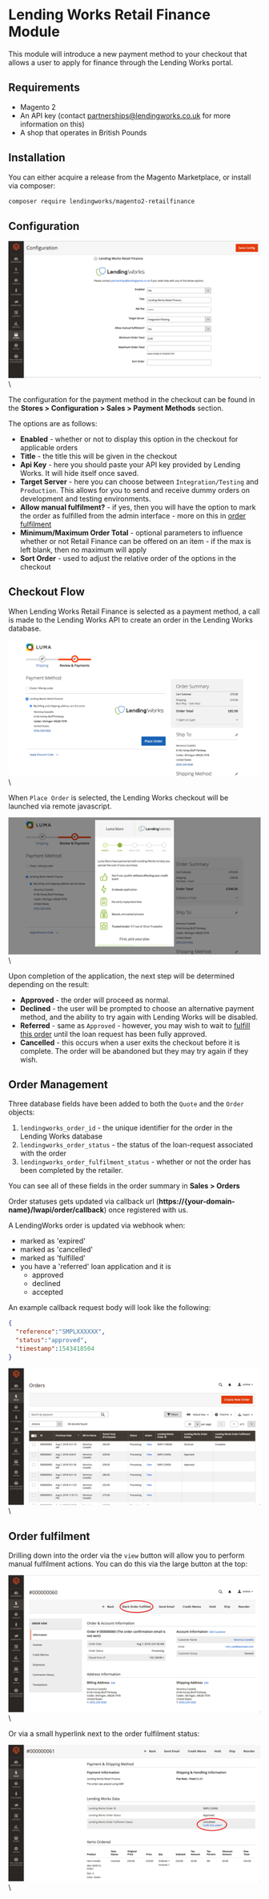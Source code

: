 # Lending Works Retail Finance Module

This module will introduce a new payment method to your checkout that allows a user to apply for finance through the Lending Works portal.

## Requirements

- Magento 2
- An API key (contact [partnerships@lendingworks.co.uk](mailto:partnerships@lendingworks.co.uk) for more information on this)
- A shop that operates in British Pounds

## Installation

You can either acquire a release from the Magento Marketplace, or install via composer:

```bash
composer require lendingworks/magento2-retailfinance
```

## Configuration

![Payment Configuration](./screenshots/payment_configuration.png "Payment Configuration")
\ 

The configuration for the payment method in the checkout can be found in the **Stores > Configuration > Sales > Payment Methods** section.

The options are as follows:

- **Enabled** - whether or not to display this option in the checkout for applicable orders
- **Title** - the title this will be given in the checkout
- **Api Key** - here you should paste your API key provided by Lending Works. It will hide itself once saved.
- **Target Server** - here you can choose between `Integration/Testing` and `Production`. This allows for you to send and receive dummy orders on development and testing environments.
- **Allow manual fulfilment?** - if yes, then you will have the option to mark the order as fulfilled from the admin interface - more on this in [order fulfilment](#order-fulfilment)
- **Minimum/Maximum Order Total** - optional parameters to influence whether or not Retail Finance can be offered on an item - if the max is left blank, then no maximum will apply
- **Sort Order** - used to adjust the relative order of the options in the checkout

## Checkout Flow

When Lending Works Retail Finance is selected as a payment method, a call is made to the Lending Works API to create an order in the Lending Works database. 

![Checkout payment select](./screenshots/checkout_payment_select.png "Payment Selection")
\ 

When `Place Order` is selected, the Lending Works checkout will be launched via remote javascript. 

![Lending Works Checkout Launch](./screenshots/checkout_lw_launch.png "Lending Works Checkout Launch")
\ 

Upon completion of the application, the next step will be determined depending on the result:

- **Approved** - the order will proceed as normal.
- **Declined** - the user will be prompted to choose an alternative payment method, and the ability to try again with Lending Works will be disabled.
- **Referred** - same as `Approved` - however, you may wish to wait to [fulfill this order](#order-fulfilment) until the loan request has been fully approved.
- **Cancelled** - this occurs when a user exits the checkout before it is complete. The order will be abandoned but they may try again if they wish.

## Order Management

Three database fields have been added to both the `Quote` and the `Order` objects:

1. `lendingworks_order_id` - the unique identifier for the order in the Lending Works database
2. `lendingworks_order_status` - the status of the loan-request associated with the order
3. `lendingworks_order_fulfilment_status` - whether or not the order has been completed by the retailer.

You can see all of these fields in the order summary in **Sales > Orders**

Order statuses gets updated via callback url (**https://{your-domain-name}/lwapi/order/callback**) once registered with us.

A LendingWorks order is updated via webhook when:

- marked as 'expired'
- marked as 'cancelled'
- marked as 'fulfilled'
- you have a 'referred' loan application and  it is
    - approved
    - declined
    - accepted

An example callback request body will look like the following:

```json
{
  "reference":"SMPLXXXXXX",
  "status":"approved",
  "timestamp":1543418504
}
```


![Updated Order Grid](./screenshots/order_grid.png "Order Grid")
\ 

## Order fulfilment

Drilling down into the order via the `view` button will allow you to perform manual fulfilment actions. You can do this via the large button at the top:

![Large Fulfill Button](./screenshots/mark_fulfilled_large_button.png "Large Fulfill Button")
\ 

Or via a small hyperlink next to the order fulfilment status:

![Small Fulfill Button](./screenshots/fulfill_button_small.png "Small Fulfill Button")
\ 
